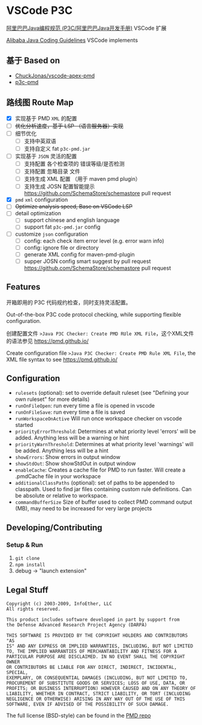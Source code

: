 # VSCode P3C

<!-- [![Build Status](https://travis-ci.org/ChuckJonas/vscode-apex-pmd.svg?branch=master)](https://travis-ci.org/ChuckJonas/vscode-apex-pmd) -->

[阿里巴巴Java编程规范 (P3C/阿里巴巴Java开发手册)][p3c-websit] VSCode 扩展

[Alibaba Java Coding Guidelines][p3c-websit] VSCode implements

## 基于 Based on

* [ChuckJonas/vscode-apex-pmd](https://github.com/ChuckJonas/vscode-apex-pmd)
* [p3c-pmd](https://github.com/alibaba/p3c/tree/master/p3c-pmd)

## 路线图 Route Map

* [x] 实现基于 PMD `XML` 的配置
* [ ] ~~优化分析速度，基于 LSP （语言服务器）实现~~
* [ ] 细节优化
  * [ ] 支持中英双语
  * [ ] 支持自定义 fat `p3c-pmd.jar`
* [ ] 实现基于 `JSON` 灵活的配置
  * [ ] 支持配置 各个检查项的 错误等级/是否检测
  * [ ] 支持配置 忽略目录 文件
  * [ ] 支持生成 XML 配置 （用于 maven pmd plugin）
  * [ ] 支持生成 JOSN 配置智能提示 https://github.com/SchemaStore/schemastore pull request

* [x] `pmd` `xml` configuration
* [ ] ~~Optimize analysis speed, Base on VSCode LSP~~
* [ ] detail optimization
  * [ ] support chinese and english language
  * [ ] support fat `p3c-pmd.jar` config
* [ ] customize `json` configuration
    * [ ] config: each check item error level (e.g. error warn info)
    * [ ] config: ignore file or directory
    * [ ] generate XML config for maven-pmd-plugin
    * [ ] supper JOSN config smart suggest by pull request https://github.com/SchemaStore/schemastore pull request

## Features

<!-- ![Apex PMD](https://raw.githubusercontent.com/ChuckJonas/vscode-apex-pmd/master/images/apex-pmd.gif)

### Current actions Supported

- Run analysis on file open
- Run analysis on file save
- Run analysis on entire workspace
- Run analysis on single file
- Ability to define your own ruleset

## System Requirements

- Must have JRE >= 1.7 installed and in path
- See [PMD System Requirements](https://pmd.github.io/pmd-6.11.0/pmd_userdocs_installation.html#requirements) for more details -->

开箱即用的 P3C 代码规约检查，同时支持灵活配置。

Out-of-the-box P3C code protocol checking, while supporting flexible configuration.

创建配置文件 `>Java P3C Checker: Create PMD RUle XML File`，这个XML文件的语法参见 https://pmd.github.io/

Create configuration file `>Java P3C Checker: Create PMD Rule XML File`, the XML file syntax to see https://pmd.github.io/

## Configuration

* `rulesets` (optional): set to override default ruleset (see "Defining your own ruleset" for more details)
* `runOnFileOpen`: run every time a file is opened in vscode
* `runOnFileSave`: run every time a file is saved
* `runWorkspaceOnActive` Will run once workspace checker on vscode started
* `priorityErrorThreshold`: Determines at what priority level 'errors' will be added. Anything less will be a warning or hint
* `priorityWarnThreshold`: Determines at what priority level 'warnings' will be added. Anything less will be a hint
* `showErrors`: Show errors in output window
* `showStdOut`: Show showStdOut in output window
* `enableCache`: Creates a cache file for PMD to run faster. Will create a .pmdCache file in your workspace
* `additionalClassPaths` (optional): set of paths to be appended to classpath. Used to find jar files containing custom rule definitions. Can be absolute or relative to workspace.
* `commandBufferSize` Size of buffer used to collect PMD command output (MB), may need to be increased for very large projects

<!-- 

### Defining your own "Ruleset"

I recommend you use the [default ruleset](https://github.com/ChuckJonas/vscode-apex-pmd/blob/master/rulesets/apex_ruleset.xml) as a starting point.

Set `apexPMD.rulesets` string array to reference your custom rulesets. You can either use the absolute paths, or a relative paths from your workspace (EG `my-apex-rules.xml`).

You can also mention the default ruleset in `apexPMD.rulesets`. To do this add `default` value to the array.

[Apex Ruleset Reference](https://pmd.github.io/pmd-6.11.0/pmd_rules_apex.html)

NOTE: If you move away from the default ruleset in an sfdx project, make sure to exclude the `.sfdx` generated classes by keeping this line:

`<exclude-pattern>.*/.sfdx/.*</exclude-pattern>`

### Using custom rules written in Java

If you want to use your own [custom rules](https://pmd.github.io/latest/pmd_userdocs_extending_writing_pmd_rules.html) from a jar file, then the jar file must be on the classpath. By default, the PMD folder and the workspace root folder are included in the classpath. You can add further folders using the `additionalClassPaths` setting.  This ["Hello world"](https://github.com/andrewgilbertsagecom/pmd-custom-rule-sample) example is a good starting place for beginners. -->

## Developing/Contributing

### Setup & Run

1. `git clone`
1. `npm install`
1. debug -> "launch extension"

<!-- ### Upgrading PMD

`npm run update-pmd`

Any pull request submitted with updates to PMD MUST BE "CHECKSUMED"! -->

## Legal Stuff

```
Copyright (c) 2003-2009, InfoEther, LLC
All rights reserved.

This product includes software developed in part by support from
the Defense Advanced Research Project Agency (DARPA)

THIS SOFTWARE IS PROVIDED BY THE COPYRIGHT HOLDERS AND CONTRIBUTORS "AS
IS" AND ANY EXPRESS OR IMPLIED WARRANTIES, INCLUDING, BUT NOT LIMITED
TO, THE IMPLIED WARRANTIES OF MERCHANTABILITY AND FITNESS FOR A
PARTICULAR PURPOSE ARE DISCLAIMED. IN NO EVENT SHALL THE COPYRIGHT OWNER
OR CONTRIBUTORS BE LIABLE FOR ANY DIRECT, INDIRECT, INCIDENTAL, SPECIAL,
EXEMPLARY, OR CONSEQUENTIAL DAMAGES (INCLUDING, BUT NOT LIMITED TO,
PROCUREMENT OF SUBSTITUTE GOODS OR SERVICES; LOSS OF USE, DATA, OR
PROFITS; OR BUSINESS INTERRUPTION) HOWEVER CAUSED AND ON ANY THEORY OF
LIABILITY, WHETHER IN CONTRACT, STRICT LIABILITY, OR TORT (INCLUDING
NEGLIGENCE OR OTHERWISE) ARISING IN ANY WAY OUT OF THE USE OF THIS
SOFTWARE, EVEN IF ADVISED OF THE POSSIBILITY OF SUCH DAMAGE.
```

The full license (BSD-style) can be found in the [PMD repo](https://github.com/pmd/pmd/blob/master/LICENSE)

[p3c-websit]: https://developer.aliyun.com/special/tech-java "P3C"
